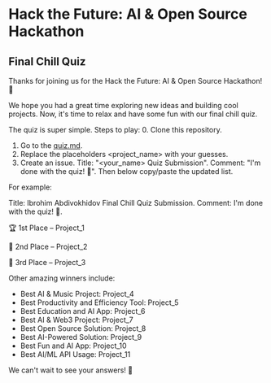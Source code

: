 # Hack the Future: AI & Open Source Hackathon

## Final Chill Quiz

Thanks for joining us for the Hack the Future: AI & Open Source Hackathon! 🎉

We hope you had a great time exploring new ideas and building cool projects. Now, it's time to relax and have some fun with our final chill quiz.

The quiz is super simple. Steps to play:
0. Clone this repository.
1. Go to the [quiz.md](https://github.com/abdibrokhim/Final-Quiz.-Hack-the-Future-AI-Open-Source-Hackathon/blob/main/quiz.md).
2. Replace the placeholders <project_name> with your guesses.
3. Create an issue. 
Title: "<your_name> Quiz Submission". 
Comment: "I'm done with the quiz! 🚀". Then below copy/paste the updated list.

For example:

Title: Ibrohim Abdivokhidov Final Chill Quiz Submission.
Comment: 
I'm done with the quiz! 🚀.

🏆 1st Place – Project_1

🥈 2nd Place – Project_2

🥉 3rd Place – Project_3

Other amazing winners include:  
- Best AI & Music Project: Project_4
- Best Productivity and Efficiency Tool: Project_5
- Best Education and AI App: Project_6
- Best AI & Web3 Project: Project_7
- Best Open Source Solution: Project_8
- Best AI-Powered Solution: Project_9
- Best Fun and AI App: Project_10
- Best AI/ML API Usage: Project_11

We can't wait to see your answers! 🚀